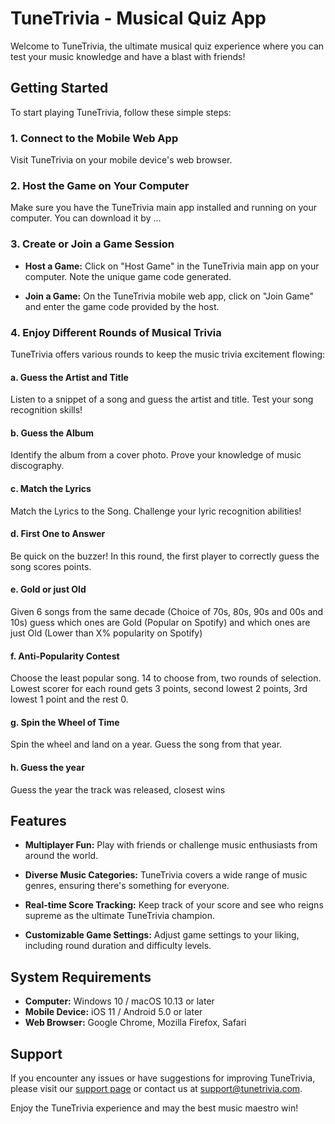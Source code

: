 # TuneTrivia - Musical Quiz App

Welcome to TuneTrivia, the ultimate musical quiz experience where you can test your music knowledge and have a blast with friends! 

## Getting Started

To start playing TuneTrivia, follow these simple steps:

### 1. Connect to the Mobile Web App

Visit TuneTrivia on your mobile device's web browser.

### 2. Host the Game on Your Computer

Make sure you have the TuneTrivia main app installed and running on your computer. You can download it by ...

### 3. Create or Join a Game Session

- **Host a Game:** Click on "Host Game" in the TuneTrivia main app on your computer. Note the unique game code generated.

- **Join a Game:** On the TuneTrivia mobile web app, click on "Join Game" and enter the game code provided by the host.

### 4. Enjoy Different Rounds of Musical Trivia

TuneTrivia offers various rounds to keep the music trivia excitement flowing:

#### a. Guess the Artist and Title
Listen to a snippet of a song and guess the artist and title. Test your song recognition skills!

#### b. Guess the Album
Identify the album from a cover photo. Prove your knowledge of music discography.

#### c. Match the Lyrics
Match the Lyrics to the Song. Challenge your lyric recognition abilities!

#### d. First One to Answer
Be quick on the buzzer! In this round, the first player to correctly guess the song scores points.

#### e. Gold or just Old
Given 6 songs from the same decade (Choice of 70s, 80s, 90s and 00s and 10s) guess which ones are Gold (Popular on Spotify) and which ones are just Old (Lower than X% popularity on Spotify)

#### f. Anti-Popularity Contest
Choose the least popular song. 14 to choose from, two rounds of selection. Lowest scorer for each round gets 3 points, second lowest 2 points, 3rd lowest 1 point and the rest 0.

#### g. Spin the Wheel of Time
Spin the wheel and land on a year. Guess the song from that year.

#### h. Guess the year
Guess the year the track was released, closest wins

## Features

- **Multiplayer Fun:** Play with friends or challenge music enthusiasts from around the world.

- **Diverse Music Categories:** TuneTrivia covers a wide range of music genres, ensuring there's something for everyone.

- **Real-time Score Tracking:** Keep track of your score and see who reigns supreme as the ultimate TuneTrivia champion.

- **Customizable Game Settings:** Adjust game settings to your liking, including round duration and difficulty levels.

## System Requirements

- **Computer:** Windows 10 / macOS 10.13 or later
- **Mobile Device:** iOS 11 / Android 5.0 or later
- **Web Browser:** Google Chrome, Mozilla Firefox, Safari

## Support

If you encounter any issues or have suggestions for improving TuneTrivia, please visit our [support page](https://tunetrivia.com/support) or contact us at support@tunetrivia.com.

Enjoy the TuneTrivia experience and may the best music maestro win!
